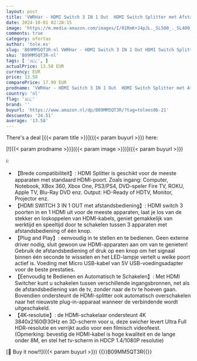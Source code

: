 ```yaml
---
layout: post
title: 'VWRHar - HDMI Switch 3 IN 1 Out  HDMI Switch Splitter met Afstandsbediening  Aluminium 3 Poorten HDMI Schakelaar Ondersteuning 4K 3D 1080P Compatibel voor PS5 PS4  PS3  PC  DVD/Blu-Ray Speler  Xbox  Roku  TV…'
date: 2024-10-01 02:28:15
image: 'https://m.media-amazon.com/images/I/01RmK+J4pJL._SL500_._SL400_.gif'
comments: true
category: ofertas
author: 'tole.es'
slug: 'B09MM5QT3R-nl VWRHar - HDMI Switch 3 IN 1 Out HDMI Switch Splitter met...'
sku: 'B09MM5QT3R-nl'
tags: [ '🇳🇱', ]
actualPrice: 13.58 EUR
currency: EUR
price: 13.58
comparePrice: 17.99 EUR
prodname: 'VWRHar - HDMI Switch 3 IN 1 Out  HDMI Switch Splitter met Afstandsbediening  Aluminium 3 Poorten HDMI Schakelaar Ondersteuning 4K 3D 1080P Compatibel voor PS5 PS4  PS3  PC  DVD/Blu-Ray Speler  Xbox  Roku  TV…'
country: 'nl'
flag: '🇳🇱'
brand: ''
buyurl: 'https://www.amazon.nl/dp/B09MM5QT3R/?tag=tolees0b-21'
descuento: '24.51'
average: '13.58'
---
```


There's a deal [{{< param title >}}]({{< param buyurl >}})  here:

[![{{< param prodname >}}]({{< param image >}})]({{< param buyurl >}})

ℹ️:

- 【Brede compatibiliteit】: HDMI Splitter is geschikt voor de meeste apparaten met standaard HDMI-poort. Zoals ingang: Computer, Notebook, XBox 360, Xbox One, PS3/PS4, DVD-speler Fire TV, ROKU, Apple TV, Blu-Ray DVD enz. Output: HD-Ready of HDTV, Monitor, Projector enz.
- 【HDMI SWITCH 3 IN 1 OUT met afstandsbediening】: HDMI switch 3 poorten in en 1 HDMI uit voor de meeste apparaten, laat je los van de stekker en loskoppelen van HDMI-kabels, geniet gemakkelijk van werktijd en speeltijd door te schakelen tussen 3 apparaten met afstandsbediening of één knop.
- 【Plug and Play】: eenvoudig in te stellen en te bedienen. Geen externe driver nodig, sluit gewoon uw HDMI-apparaten aan om van te genieten! Gebruik de afstandsbediening of druk op een knop om het signaal binnen één seconde te wisselen en het LED-lampje vertelt u welke poort actief is. Voeding met Micro USB-kabel van 5V USB-voedingsadapter voor de beste prestaties.
- 【Eenvoudig te Bedienen en Automatisch te Schakelen】: Met HDMI Switcher kunt u schakelen tussen verschillende ingangsbronnen, net als de afstandsbediening van de tv, zonder naar de tv te hoeven gaan. Bovendien ondersteunt de HDMI-splitter ook automatisch overschakelen naar het nieuwste plug-in-apparaat wanneer de verbindende wordt uitgeschakeld.
- 【4K-resolutie】: de HDMI-schakelaar ondersteunt 4K 3840x2160@30Hz en 3D-scherm voor u, deze swicher levert Ultra Full HDR-resolutie en verrijkt audio voor een filmisch videofeest. (Opmerking: bevestig de HDMI-kabel is hoge kwaliteit en de lange onder 8M, en stel het tv-scherm in HDCP 1.4/1080P resolutie)

[🛒 Buy it now!!]({{< param buyurl >}})
{{<world>}}B09MM5QT3R{{</world>}}
